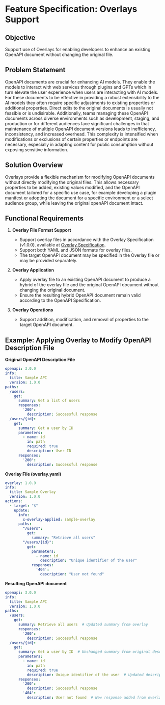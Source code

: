 # Feature Specification: Overlays Support

## Objective
Support use of Overlays for enabling developers to enhance an existing OpenAPI document without changing the original file.

## Problem Statement
OpenAPI documents are crucial for enhancing AI models. They enable the models to interact with web services through plugins and GPTs which in turn elevate the user experience when users are interacting with AI models. For these documents to be effective in providing a robust extensibility to the AI models they often require specific adjustments to existing properties or additional properties. Direct edits to the original documents is usually not feasible or is undisirable. Additionally, teams managing these OpenAPI documents across diverse environments such as development, staging, and production or for different audiences face significant challenges in that maintenance of multiple OpenAPI document versions leads to inefficiency, inconsistency, and increased overhead. This complexity is intensified when modifications or exclusions of certain properties or endpoints are necessary, especially in adapting content for public consumption without exposing sensitive information.

## Solution Overview
Overlays provide a flexible mechanism for modifying OpenAPI documents without directly modifying the original files. This allows necessary properties to be added, existing values modified, and the OpenAPI document tailored for a specific use case, for example developing a plugin manifest or adopting the document for a specific environment or a select audience group, while leaving the original openAPI document intact.

## Functional Requirements
1. **Overlay File Format Support**
   - Support overlay files in accordance with the Overlay Specification (v1.0.0), available at [Overlay Specification](https://github.com/OAI/Overlay-Specification/blob/3f398c6/versions/1.0.0.md).
   - Support both YAML and JSON formats for overlay files.
   - The target OpenAPI document may be specified in the Overlay file or may be provided separately.

2. **Overlay Application**
   - Apply overlay file to an existing OpenAPI document to produce a hybrid of the overlay file and the original OpenAPI document without changing the original document.
   - Ensure the resulting hybrid OpenAPI document remain valid according to the OpenAPI Specification.

3. **Overlay Operations**
   - Support addition, modification, and removal of properties to the target OpenAPI document.

## Example: Applying Overlay to Modify OpenAPI Description File

**Original OpenAPI Description File**

```yaml
openapi: 3.0.0
info:
  title: Sample API
  version: 1.0.0
paths:
  /users:
    get:
      summary: Get a list of users
      responses:
        '200':
          description: Successful response
  /users/{id}:
    get:
      summary: Get a user by ID
      parameters:
        - name: id
          in: path
          required: true
          description: User ID
      responses:
        '200':
          description: Successful response
```

**Overlay File (overlay.yaml)**

```yaml
overlay: 1.0.0
info:
  title: Sample Overlay
  version: 1.0.0
actions:
  - target: "$"
    update:
      info:
        x-overlay-applied: sample-overlay
      paths:
        "/users":
          get:
            summary: "Retrieve all users"
        "/users/{id}":
          get:
            parameters:
              - name: id
                description: "Unique identifier of the user"
            responses:
              '404':
                description: "User not found"
```

**Resulting OpenAPI document**

```yaml
openapi: 3.0.0
info:
  title: Sample API
  version: 1.0.0
paths:
  /users:
    get:
      summary: Retrieve all users  # Updated summary from overlay
      responses:
        '200':
          description: Successful response
  /users/{id}:
    get:
      summary: Get a user by ID  # Unchanged summary from original description
      parameters:
        - name: id
          in: path
          required: true
          description: Unique identifier of the user  # Updated description from overlay
      responses:
        '200':
          description: Successful response
        '404':
          description: User not found  # New response added from overlay
```
